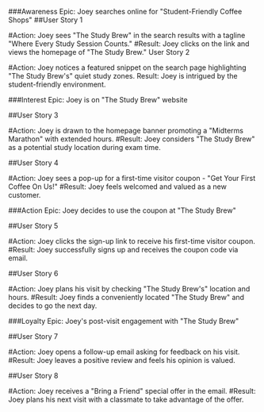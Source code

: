 ###Awareness Epic: Joey searches online for "Student-Friendly Coffee Shops"
##User Story 1

#Action: Joey sees "The Study Brew" in the search results with a tagline "Where Every Study Session Counts."
#Result: Joey clicks on the link and views the homepage of "The Study Brew."
User Story 2

#Action: Joey notices a featured snippet on the search page highlighting "The Study Brew's" quiet study zones.
Result: Joey is intrigued by the student-friendly environment.

###Interest Epic: Joey is on "The Study Brew" website

##User Story 3

#Action: Joey is drawn to the homepage banner promoting a "Midterms Marathon" with extended hours.
#Result: Joey considers "The Study Brew" as a potential study location during exam time.

##User Story 4

#Action: Joey sees a pop-up for a first-time visitor coupon - "Get Your First Coffee On Us!"
#Result: Joey feels welcomed and valued as a new customer.

###Action Epic: Joey decides to use the coupon at "The Study Brew"

##User Story 5

#Action: Joey clicks the sign-up link to receive his first-time visitor coupon.
#Result: Joey successfully signs up and receives the coupon code via email.

##User Story 6

#Action: Joey plans his visit by checking "The Study Brew's" location and hours.
#Result: Joey finds a conveniently located "The Study Brew" and decides to go the next day.

###Loyalty Epic: Joey's post-visit engagement with "The Study Brew"

##User Story 7

#Action: Joey opens a follow-up email asking for feedback on his visit.
#Result: Joey leaves a positive review and feels his opinion is valued.

##User Story 8

#Action: Joey receives a "Bring a Friend" special offer in the email.
#Result: Joey plans his next visit with a classmate to take advantage of the offer.